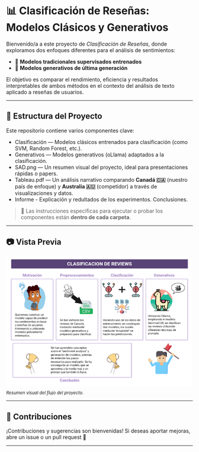 # 📊 Clasificación de Reseñas: Modelos Clásicos y Generativos

Bienvenido/a a este proyecto de *Clasificación de Reseñas*, donde exploramos dos enfoques diferentes para el análisis de sentimientos:  
- 🔧 **Modelos tradicionales supervisados entrenados**  
- 🧠 **Modelos generativos de última generación**

El objetivo es comparar el rendimiento, eficiencia y resultados interpretables de ambos métodos en el contexto del análisis de texto aplicado a reseñas de usuarios.

---

## 📌 Estructura del Proyecto

Este repositorio contiene varios componentes clave:

- Clasificación — Modelos clásicos entrenados para clasificación (como SVM, Random Forest, etc.).
- Generativos — Modelos generativos (oLlama) adaptados a la clasificación.
- SAD.png — Un resumen visual del proyecto, ideal para presentaciones rápidas o papers.
- Tableau.pdf — Un análisis narrativo comparando **Canadá 🇨🇦** (nuestro país de enfoque) y **Australia 🇦🇺** (competidor) a través de visualizaciones y datos.
- Informe - Explicación y redultados de los experimentos. Conclusiones.

> 📁 Las instrucciones específicas para ejecutar o probar los componentes están **dentro de cada carpeta**.

---

## 📷 Vista Previa

![Graphical Abstract](SAD.png)  
<sub>*Resumen visual del flujo del proyecto.*</sub>

---


## 🤝 Contribuciones

¡Contribuciones y sugerencias son bienvenidas! Si deseas aportar mejoras, abre un issue o un pull request 🚀

---

